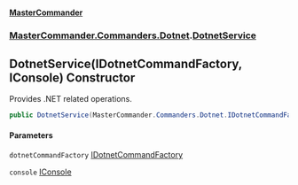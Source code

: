 #### [MasterCommander](MasterCommander.md 'MasterCommander')
### [MasterCommander.Commanders.Dotnet](MasterCommander.Commanders.Dotnet.md 'MasterCommander.Commanders.Dotnet').[DotnetService](DotnetService.md 'MasterCommander.Commanders.Dotnet.DotnetService')

## DotnetService(IDotnetCommandFactory, IConsole) Constructor

Provides .NET related operations.

```csharp
public DotnetService(MasterCommander.Commanders.Dotnet.IDotnetCommandFactory dotnetCommandFactory, MasterCommander.Core.Display.IConsole console);
```
#### Parameters

<a name='MasterCommander.Commanders.Dotnet.DotnetService.DotnetService(MasterCommander.Commanders.Dotnet.IDotnetCommandFactory,MasterCommander.Core.Display.IConsole).dotnetCommandFactory'></a>

`dotnetCommandFactory` [IDotnetCommandFactory](IDotnetCommandFactory.md 'MasterCommander.Commanders.Dotnet.IDotnetCommandFactory')

<a name='MasterCommander.Commanders.Dotnet.DotnetService.DotnetService(MasterCommander.Commanders.Dotnet.IDotnetCommandFactory,MasterCommander.Core.Display.IConsole).console'></a>

`console` [IConsole](IConsole.md 'MasterCommander.Core.Display.IConsole')